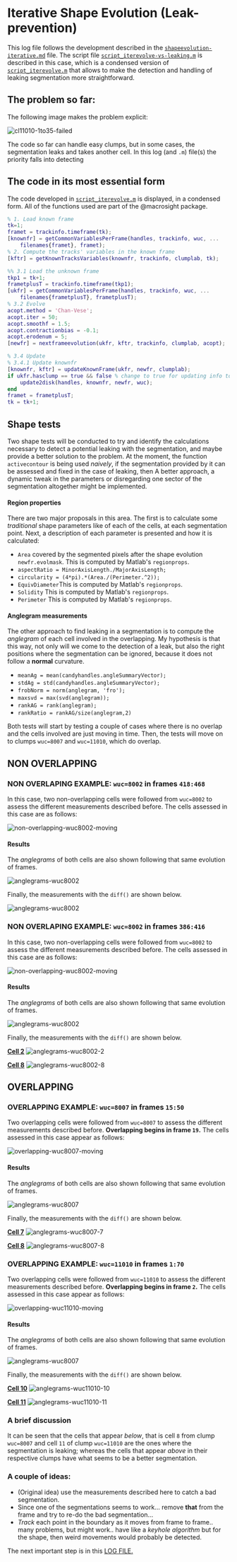 # Iterative Shape Evolution (Leak-prevention)
This log file follows the development described in the
[`shapeevolution-iterative.md`](./shapeevolution-iterative.md) file.
The script file
[`script_iterevolve-vs-leaking.m`](../script_iterevolve-vs-leaking.m)
is described in this case, which is a condensed version of
[`script_iterevolve.m`](../script_iterevolve.m)
that allows to make the detection and handling of leaking segmentation
more straightforward.
## The problem so far:
The following image makes the problem explicit:

![cl11010-1to35-failed](../figs/clump11010-frames1to35-iterfollowing-imopen.gif)

The code so far can handle easy clumps, but in some cases, the segmentation
leaks and takes another cell. In this log (and `.m`) file(s) the priority
falls into detecting

## The code in its most essential form
The code developed in [`script_iterevolve.m`](../script_iterevolve.m)
is displayed, in a condensed form. All of the functions used are part of the
@macrosight package.
```Matlab
% 1. Load known frame
tk=1;
framet = trackinfo.timeframe(tk);
[knownfr] = getCommonVariablesPerFrame(handles, trackinfo, wuc, ...
    filenames{framet}, framet);
% 2. Compute the tracks' variables in the known frame
[kftr] = getKnownTracksVariables(knownfr, trackinfo, clumplab, tk);

%% 3.1 Load the unknown frame
tkp1 = tk+1;
frametplusT = trackinfo.timeframe(tkp1);
[ukfr] = getCommonVariablesPerFrame(handles, trackinfo, wuc, ...
    filenames{frametplusT}, frametplusT);
% 3.2 Evolve
acopt.method = 'Chan-Vese';
acopt.iter = 50;
acopt.smoothf = 1.5;
acopt.contractionbias = -0.1;
acopt.erodenum = 5;
[newfr] = nextframeevolution(ukfr, kftr, trackinfo, clumplab, acopt);

% 3.4 Update
% 3.4.1 Update knownfr
[knownfr, kftr] = updateKnownFrame(ukfr, newfr, clumplab);
if ukfr.hasclump == true && false % change to true for updating info to disk
    update2disk(handles, knownfr, newfr, wuc);
end
framet = frametplusT;
tk = tk+1;
```

## Shape tests
Two shape tests will be conducted to try and identify the calculations
necessary to detect a potential leaking with the segmentation, and maybe
provide a better solution to the problem. At the moment, the function
`activecontour` is being used _naively_, if the segmentation provided by it
can be assessed and fixed in the case of leaking, then A better approach, a
dynamic tweak in the parameters or disregarding one sector of the segmentation
altogether might be implemented.
#### Region properties
There are two major proposals in this area. The first is to calculate some
_traditional_ shape parameters like of each of the cells, at each segmentation
point. Next, a description of each parameter is presented and how it is
calculated:
+ `Area` covered by the segmented pixels after the shape evolution
`newfr.evolmask`. This is computed by Matlab's `regionprops`.
+ `aspectRatio = MinorAxisLength./MajorAxisLength;`
+ `circularity = (4*pi).*(Area./(Perimeter.^2));`
+ `EquivDiameter`This is computed by Matlab's `regionprops`.
+ `Solidity` This is computed by Matlab's `regionprops`.
+ `Perimeter` This is computed by Matlab's `regionprops`.
#### Anglegram measurements
The other approach to find leaking in a segmentation is to compute the
_anglegram_ of each cell involved in the overlapping. My hypothesis is that
this way, not only will we come to the detection of a leak, but also the right
positions where the segmentation can be ignored, because it does not follow a
**normal** curvature.
+ `meanAg = mean(candyhandles.angleSummaryVector);`
+ `stdAg = std(candyhandles.angleSummaryVector);`
+ `frobNorm = norm(anglegram, 'fro');`
+ `maxsvd = max(svd(anglegram));`
+ `rankAG = rank(anglegram);`
+ `rankRatio = rankAG/size(anglegram,2)`

Both tests will start by testing a couple of cases where there is no overlap
and the cells involved are just moving in time. Then, the tests will move on
to clumps `wuc=8007` and `wuc=11010`, which do overlap.
## NON OVERLAPPING
### NON OVERLAPING EXAMPLE: `wuc=8002` in frames `418:468`
In this case, two non-overlapping cells were followed from `wuc=8002` to
assess the different measurements described before. The cells assessed in this
case are as follows:

![non-overlapping-wuc8002-moving](../figs/clump8002-frames418to478.gif)

#### Results
The _anglegrams_ of both cells are also shown following that same evolution
of frames.

![anglegrams-wuc8002](../figs/anglegrams-clump8002-frames418to478.gif)

Finally, the measurements with the `diff()` are shown below.

![anglegrams-wuc8002](../figs/measurements-clump8002-frames418to478.png)

### NON OVERLAPING EXAMPLE: `wuc=8002` in frames `386:416`
In this case, two non-overlapping cells were followed from `wuc=8002` to
assess the different measurements described before. The cells assessed in this
case are as follows:

![non-overlapping-wuc8002-moving](../figs/clump8002-frames386to416.gif)

#### Results
The _anglegrams_ of both cells are also shown following that same evolution
of frames.

![anglegrams-wuc8002](../figs/anglegrams-clump8002-frames386to416.gif)

Finally, the measurements with the `diff()` are shown below.

[**Cell 2**](../figs/measurements-clump8002-318to416frames-2.eps)
![anglegrams-wuc8002-2](../figs/measurements-clump8002-318to416frames-2.png)

[**Cell 8**](../figs/measurements-clump8002-318to416frames-8.eps)
![anglegrams-wuc8002-8](../figs/measurements-clump8002-318to416frames-8.png)

## OVERLAPPING
### OVERLAPPING EXAMPLE: `wuc=8007` in frames `15:50`
Two overlapping cells were followed from `wuc=8007` to
assess the different measurements described before.
**Overlapping begins in frame `19`.**
The cells assessed in this case appear as follows:

![overlapping-wuc8007-moving](../figs/clump8007-frames15to50.gif)

#### Results
The _anglegrams_ of both cells are also shown following that same evolution
of frames.

![anglegrams-wuc8007](../figs/anglegrams-clump8007-frames15to50.gif)

Finally, the measurements with the `diff()` are shown below.

[**Cell 7**](../figs/measurements-clump8007-15to50frames-7.eps)
![anglegrams-wuc8007-7](../figs/measurements-clump8007-15to50frames-7.png)

[**Cell 8**](../figs/measurements-clump8007-15to50frames-8.eps)
![anglegrams-wuc8007-8](../figs/measurements-clump8007-15to50frames-8.png)

### OVERLAPPING EXAMPLE: `wuc=11010` in frames `1:70`
Two overlapping cells were followed from `wuc=11010` to
assess the different measurements described before.
**Overlapping begins in frame `2`.**
The cells assessed in this case appear as follows:

![overlapping-wuc11010-moving](../figs/clump11010-frames1to70.gif)

#### Results
The _anglegrams_ of both cells are also shown following that same evolution
of frames.

![anglegrams-wuc8007](../figs/anglegrams-clump11010-frames1to70.gif)

Finally, the measurements with the `diff()` are shown below.

[**Cell 10**](../figs/measurements-clump11010-1to70frames-10.eps)
![anglegrams-wuc11010-10](../figs/measurements-clump11010-1to70frames-10.png)

[**Cell 11**](../figs/measurements-clump11010-1to70frames-11.eps)
![anglegrams-wuc11010-11](../figs/measurements-clump11010-1to70frames-11.png)

### A brief discussion
It can be seen that the cells that appear _below_, that is cell `8` from
clump `wuc=8007` and cell `11` of clump `wuc=11010` are the ones where the
segmentation is leaking; whereas the cells that appear _above_ in their
respective clumps have what seems to be a better segmentation.
### A couple of ideas:
+ (Original idea) use the measurements described here to catch a bad
  segmentation.
+ Since one of the segmentations seems to work... remove **that** from the frame
  and try to re-do the bad segmentation...
+ _Track_ each point in the boundary as it moves from frame to frame.. many
  problems, but might work.. have like a _keyhole algorithm_ but for the shape,
  then weird movements would probably be detected.

The next important step is in this [LOG FILE.](./scr-iterevol-areacontrol.md)
